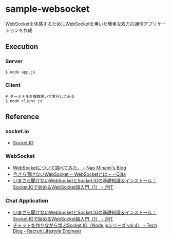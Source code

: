 # sample-websocket
WebSocketを体感するためにWebSocketを用いた簡単な双方向通信アプリケーションを作成

## Execution
### Server
```
$ node app.js
```

### Client
```
# ターミナルを複数開いて実行してみる
$ node client.js
```

## Reference
### socket.io
- [Socket.IO](https://socket.io/)

### WebSocket
- [WebSocketについて調べてみた。 - Nao Minami's Blog](http://south37.hatenablog.com/entry/2014/09/07/WebSocket%E3%81%AB%E3%81%A4%E3%81%84%E3%81%A6%E8%AA%BF%E3%81%B9%E3%81%A6%E3%81%BF%E3%81%9F%E3%80%82)
- [今さら聞けないWebSocket ~ WebSocketとは ~ - Qiita](https://qiita.com/chihiro/items/9d280704c6eff8603389)
- [ いまさら聞けないWebSocketとSocket.IOの基礎知識＆インストール：Socket.IOで始めるWebSocket超入門（1） - ＠IT](http://www.atmarkit.co.jp/ait/articles/1603/14/news015.html)

### Chat Application
- [ いまさら聞けないWebSocketとSocket.IOの基礎知識＆インストール：Socket.IOで始めるWebSocket超入門（1） - ＠IT](http://www.atmarkit.co.jp/ait/articles/1603/14/news015.html)
- [チャットを作りながら学ぶSocket.IO〈Node.jsシリーズ vol.4〉 - Tech Blog - Recruit Lifestyle Engineer](https://engineer.recruit-lifestyle.co.jp/techblog/2015-07-29-node4/)
